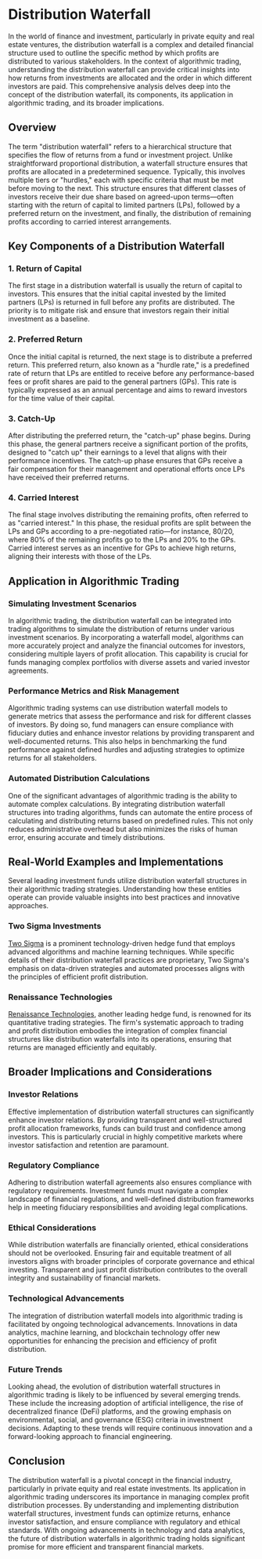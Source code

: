 # Distribution Waterfall

In the world of finance and investment, particularly in private equity and real estate ventures, the distribution waterfall is a complex and detailed financial structure used to outline the specific method by which profits are distributed to various stakeholders. In the context of algorithmic trading, understanding the distribution waterfall can provide critical insights into how returns from investments are allocated and the order in which different investors are paid. This comprehensive analysis delves deep into the concept of the distribution waterfall, its components, its application in algorithmic trading, and its broader implications.

## Overview

The term "distribution waterfall" refers to a hierarchical structure that specifies the flow of returns from a fund or investment project. Unlike straightforward proportional distribution, a waterfall structure ensures that profits are allocated in a predetermined sequence. Typically, this involves multiple tiers or "hurdles," each with specific criteria that must be met before moving to the next. This structure ensures that different classes of investors receive their due share based on agreed-upon terms—often starting with the return of capital to limited partners (LPs), followed by a preferred return on the investment, and finally, the distribution of remaining profits according to carried interest arrangements.

## Key Components of a Distribution Waterfall

### 1. Return of Capital

The first stage in a distribution waterfall is usually the return of capital to investors. This ensures that the initial capital invested by the limited partners (LPs) is returned in full before any profits are distributed. The priority is to mitigate risk and ensure that investors regain their initial investment as a baseline.

### 2. Preferred Return

Once the initial capital is returned, the next stage is to distribute a preferred return. This preferred return, also known as a "hurdle rate," is a predefined rate of return that LPs are entitled to receive before any performance-based fees or profit shares are paid to the general partners (GPs). This rate is typically expressed as an annual percentage and aims to reward investors for the time value of their capital.

### 3. Catch-Up

After distributing the preferred return, the "catch-up" phase begins. During this phase, the general partners receive a significant portion of the profits, designed to "catch up" their earnings to a level that aligns with their performance incentives. The catch-up phase ensures that GPs receive a fair compensation for their management and operational efforts once LPs have received their preferred returns.

### 4. Carried Interest

The final stage involves distributing the remaining profits, often referred to as "carried interest." In this phase, the residual profits are split between the LPs and GPs according to a pre-negotiated ratio—for instance, 80/20, where 80% of the remaining profits go to the LPs and 20% to the GPs. Carried interest serves as an incentive for GPs to achieve high returns, aligning their interests with those of the LPs.

## Application in Algorithmic Trading

### Simulating Investment Scenarios

In algorithmic trading, the distribution waterfall can be integrated into trading algorithms to simulate the distribution of returns under various investment scenarios. By incorporating a waterfall model, algorithms can more accurately project and analyze the financial outcomes for investors, considering multiple layers of profit allocation. This capability is crucial for funds managing complex portfolios with diverse assets and varied investor agreements.

### Performance Metrics and Risk Management

Algorithmic trading systems can use distribution waterfall models to generate metrics that assess the performance and risk for different classes of investors. By doing so, fund managers can ensure compliance with fiduciary duties and enhance investor relations by providing transparent and well-documented returns. This also helps in benchmarking the fund performance against defined hurdles and adjusting strategies to optimize returns for all stakeholders.

### Automated Distribution Calculations

One of the significant advantages of algorithmic trading is the ability to automate complex calculations. By integrating distribution waterfall structures into trading algorithms, funds can automate the entire process of calculating and distributing returns based on predefined rules. This not only reduces administrative overhead but also minimizes the risks of human error, ensuring accurate and timely distributions.

## Real-World Examples and Implementations

Several leading investment funds utilize distribution waterfall structures in their algorithmic trading strategies. Understanding how these entities operate can provide valuable insights into best practices and innovative approaches.

### Two Sigma Investments

[Two Sigma](https://www.twosigma.com/) is a prominent technology-driven hedge fund that employs advanced algorithms and machine learning techniques. While specific details of their distribution waterfall practices are proprietary, Two Sigma's emphasis on data-driven strategies and automated processes aligns with the principles of efficient profit distribution.

### Renaissance Technologies

[Renaissance Technologies](https://www.rentec.com/), another leading hedge fund, is renowned for its quantitative trading strategies. The firm's systematic approach to trading and profit distribution embodies the integration of complex financial structures like distribution waterfalls into its operations, ensuring that returns are managed efficiently and equitably.

## Broader Implications and Considerations

### Investor Relations

Effective implementation of distribution waterfall structures can significantly enhance investor relations. By providing transparent and well-structured profit allocation frameworks, funds can build trust and confidence among investors. This is particularly crucial in highly competitive markets where investor satisfaction and retention are paramount.

### Regulatory Compliance

Adhering to distribution waterfall agreements also ensures compliance with regulatory requirements. Investment funds must navigate a complex landscape of financial regulations, and well-defined distribution frameworks help in meeting fiduciary responsibilities and avoiding legal complications.

### Ethical Considerations

While distribution waterfalls are financially oriented, ethical considerations should not be overlooked. Ensuring fair and equitable treatment of all investors aligns with broader principles of corporate governance and ethical investing. Transparent and just profit distribution contributes to the overall integrity and sustainability of financial markets.

### Technological Advancements

The integration of distribution waterfall models into algorithmic trading is facilitated by ongoing technological advancements. Innovations in data analytics, machine learning, and blockchain technology offer new opportunities for enhancing the precision and efficiency of profit distribution.

### Future Trends

Looking ahead, the evolution of distribution waterfall structures in algorithmic trading is likely to be influenced by several emerging trends. These include the increasing adoption of artificial intelligence, the rise of decentralized finance (DeFi) platforms, and the growing emphasis on environmental, social, and governance (ESG) criteria in investment decisions. Adapting to these trends will require continuous innovation and a forward-looking approach to financial engineering.

## Conclusion

The distribution waterfall is a pivotal concept in the financial industry, particularly in private equity and real estate investments. Its application in algorithmic trading underscores its importance in managing complex profit distribution processes. By understanding and implementing distribution waterfall structures, investment funds can optimize returns, enhance investor satisfaction, and ensure compliance with regulatory and ethical standards. With ongoing advancements in technology and data analytics, the future of distribution waterfalls in algorithmic trading holds significant promise for more efficient and transparent financial markets.